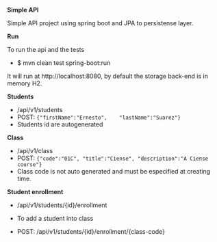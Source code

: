 **Simple API**

Simple API project using spring boot and JPA to persistense layer.

**Run**

To run the api and the tests

* $ mvn clean test spring-boot:run

It will run at http://localhost:8080, by default the storage back-end is in memory H2.

**Students**

* /api/v1/students
* POST: `{"firstName":"Ernesto",	"lastName":"Suarez"}`
* Students id are autogenerated

**Class**

* /api/v1/class
* POST: `{"code":"01C", "title":"Ciense", "description":"A Ciense course"}`
* Class code is not auto generated and must be especified at creating time.

**Student enrollment**

* /api/v1/students/{id}/enrollment

* To add a student into class
* POST: /api/v1/students/{id}/enrollment/{class-code} 
